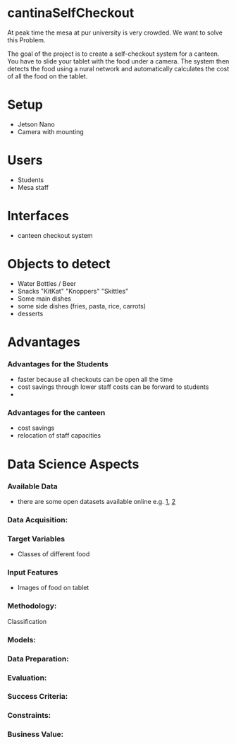 # cantinaSelfCheckout

At peak time the mesa at pur university is very crowded. We want to solve this Problem.

The goal of the project is to create a self-checkout system for a canteen.\
You have to slide your tablet with the food under a camera. The system then detects the food
using a nural network and automatically calculates the cost of all the food on the tablet.


# Setup

- Jetson Nano
- Camera with mounting 


# Users 

- Students 
- Mesa staff


# Interfaces

- canteen checkout system


# Objects to detect

- Water Bottles / Beer
- Snacks "KitKat" "Knoppers" "Skittles"
- Some main dishes
- some side dishes (fries, pasta, rice, carrots)
- desserts

# Advantages

### Advantages for the Students

- faster because all checkouts can be open all the time
- cost savings through lower staff costs can be forward to students
- 

### Advantages for the canteen

- cost savings
- relocation of staff capacities 


# Data Science Aspects

### Available Data
- there are some open datasets available online e.g. [1](https://www.kaggle.com/datasets/l33tc0d3r/indian-food-classification?resource=download), [2](https://www.kaggle.com/datasets/kmader/food41)

### Data Acquisition:

### Target Variables
- Classes of different food

### Input Features
- Images of food on tablet

### Methodology:
Classification

### Models:

### Data Preparation:

### Evaluation:

### Success Criteria:

### Constraints:

### Business Value:
